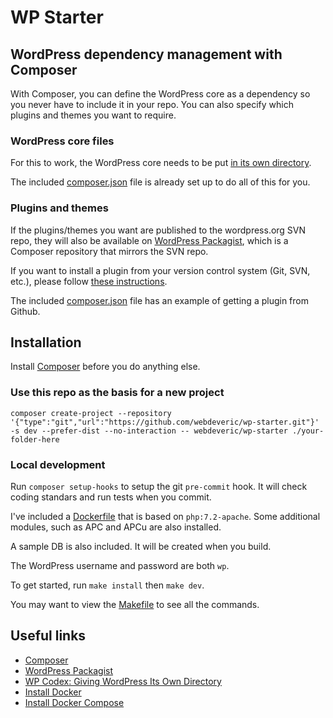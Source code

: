 # WP Starter

## WordPress dependency management with Composer

With Composer, you can define the WordPress core as a dependency so you never have to include it in your repo.
You can also specify which plugins and themes you want to require.

### WordPress core files

For this to work, the WordPress core needs to be put [in its own directory](https://codex.wordpress.org/Giving_WordPress_Its_Own_Directory).

The included [composer.json](composer.json) file is already set up to do all of this for you.

### Plugins and themes

If the plugins/themes you want are published to the wordpress.org SVN repo, they will also be available on [WordPress Packagist](http://wpackagist.org), which is a Composer repository that mirrors the SVN repo.

If you want to install a plugin from your version control system (Git, SVN, etc.), please follow [these instructions](https://getcomposer.org/doc/05-repositories.md#vcs).

The included [composer.json](composer.json) file has an example of getting a plugin from Github.

## Installation

Install [Composer](https://getcomposer.org/) before you do anything else.

### Use this repo as the basis for a new project

```
composer create-project --repository '{"type":"git","url":"https://github.com/webdeveric/wp-starter.git"}' -s dev --prefer-dist --no-interaction -- webdeveric/wp-starter ./your-folder-here
```

### Local development

Run `composer setup-hooks` to setup the git `pre-commit` hook. It will check coding standars and run tests when you commit.

I've included a [Dockerfile](Dockerfile) that is based on `php:7.2-apache`. Some additional modules, such as APC and APCu are also installed.

A sample DB is also included. It will be created when you build.

The WordPress username and password are both `wp`.

To get started, run `make install` then `make dev`.

You may want to view the [Makefile](Makefile) to see all the commands.

## Useful links

- [Composer](https://getcomposer.org/)
- [WordPress Packagist](http://wpackagist.org)
- [WP Codex: Giving WordPress Its Own Directory](https://codex.wordpress.org/Giving_WordPress_Its_Own_Directory)
- [Install Docker](https://docs.docker.com/engine/installation/)
- [Install Docker Compose](https://docs.docker.com/compose/install/)
